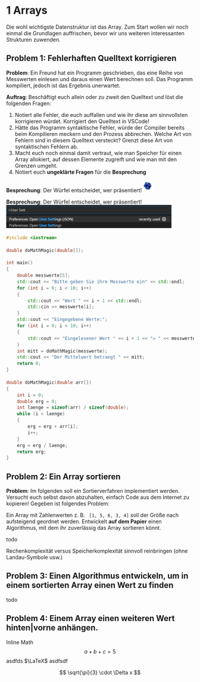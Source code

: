 # 1 Arrays

Die wohl wichtigste Datenstruktur ist das Array. Zum Start wollen wir noch einmal die Grundlagen auffrischen, bevor wir uns weiteren interessanten Strukturen zuwenden.

## Problem 1: Fehlerhaften Quelltext korrigieren

**Problem**: Ein Freund hat ein Programm geschrieben, das eine Reihe von Messwerten einlesen und daraus einen Wert berechnen soll. Das Programm kompiliert, jedoch ist das Ergebnis unerwartet.

**Auftrag**: Beschäftigt euch allein oder zu zweit den Quelltext und löst die folgenden Fragen:

1. Notiert alle Fehler, die euch auffallen und wie ihr diese am sinnvollsten korrigieren würdet. Korrigiert den Quelltext in VSCode!
2. Hätte das Programm syntaktische Fehler, würde der Compiler bereits beim Kompilieren meckern und den Prozess abbrechen. Welche Art von Fehlern sind in diesem Quelltext versteckt? Grenzt diese Art von syntaktischen Fehlern ab.
3. Macht euch noch einmal damit vertraut, wie man Speicher für einen Array allokiert, auf dessen Elemente zugreift und wie man mit den Grenzen umgeht.
4. Notiert euch **ungeklärte Fragen** für die **Besprechung**

**Besprechung**: Der Würfel entscheidet, wer präsentiert!<img src="./assets/w20.png" alt="w20" style="zoom:10%;" />

**Besprechung**: Der Würfel entscheidet, wer präsentiert!<img src="./assets/Usersettings.png" alt="w20" style="zoom:50%;" />

```cpp
#include <iostream>

double doMathMagic(double[]);

int main()
{
    double messwerte[5];
    std::cout << "Bitte geben Sie ihre Messwerte ein" << std::endl;
    for (int i = 0; i < 10; i++)
    {
        std::cout << "Wert " << i + 1 << std::endl;
        std::cin >> messwerte[i];
    }
    std::cout << "Eingegebene Werte:";
    for (int i = 0; i < 10; i++)
    {
        std::cout << "Eingelesener Wert " << i + 1 << "= " << messwerte[i] << std::endl;
    }
    int mitt = doMathMagic(messwerte);
    std::cout << "Der Mittelwert betraegt " << mitt;
    return 0;
}

double doMathMagic(double arr[])
{
    int i = 0;
    double erg = 0;
    int laenge = sizeof(arr) / sizeof(double);
    while (i < laenge)
    {
        erg = erg + arr[i];
        i++;
    }
    erg = erg / laenge;
    return erg;
}
```

## Problem 2: Ein Array sortieren

**Problem**: Im folgenden soll ein Sortierverfahren implementiert werden. Versucht euch selbst davon abzuhalten, einfach Code aus dem Internet zu kopieren! Gegeben ist folgendes Problem:

Ein Array mit Zahlenwerten z. B. ` [1, 5, 6, 3, 4]` soll der Größe nach aufsteigend geordnet werden. Entwickelt **auf dem Papier** einen Algorithmus, mit dem ihr zuverlässig das Array sortieren könnt.

todo

Rechenkomplexität versus Speicherkomplexität sinnvoll reinbringen (ohne Landau-Symbole usw.)

## Problem 3: Einen Algorithmus entwickeln, um in einem sortierten Array einen Wert zu finden

todo

## Problem 4: Einem Array einen weiteren Wert hinten|vorne anhängen.

Inline Math $$ a + b + c = 5 $$ asdfds $\LaTeX$ asdfsdf

$$
\sqrt{\pi}{3} \cdot \Delta x
$$

